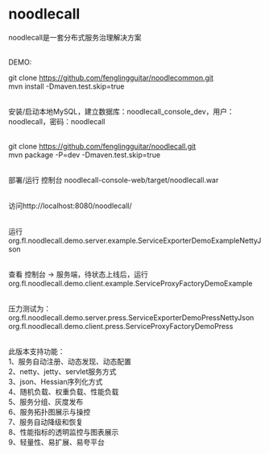 # noodlecall 

noodlecall是一套分布式服务治理解决方案 <br><br>

DEMO: <br>

git clone https://github.com/fenglingguitar/noodlecommon.git <br>
mvn install -Dmaven.test.skip=true <br><br>

安装/启动本地MySQL，建立数据库：noodlecall_console_dev，用户：noodlecall，密码：noodlecall <br><br>

git clone https://github.com/fenglingguitar/noodlecall.git <br>
mvn package -P=dev -Dmaven.test.skip=true <br><br>

部署/运行 控制台 noodlecall-console-web/target/noodlecall.war <br><br>

访问http://localhost:8080/noodlecall/ <br><br>

运行 org.fl.noodlecall.demo.server.example.ServiceExporterDemoExampleNettyJson <br><br>

查看 控制台 -> 服务端，待状态上线后，运行 org.fl.noodlecall.demo.client.example.ServiceProxyFactoryDemoExample <br><br>

压力测试为：<br>
org.fl.noodlecall.demo.server.press.ServiceExporterDemoPressNettyJson <br>
org.fl.noodlecall.demo.client.press.ServiceProxyFactoryDemoPress <br><br>

此版本支持功能：<br>
1、服务自动注册、动态发现、动态配置 <br>
2、netty、jetty、servlet服务方式 <br>
3、json、Hessian序列化方式 <br>
4、随机负载、权重负载、性能负载 <br>
5、服务分组、灰度发布 <br>
6、服务拓扑图展示与操控 <br>
7、服务自动降级和恢复 <br>
8、性能指标的透明监控与图表展示 <br>
9、轻量性、易扩展、易夸平台 <br>
